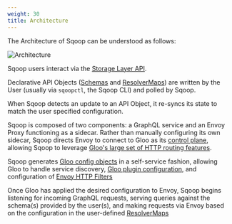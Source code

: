 ```yaml
---
weight: 30
title: Architecture
---
```


The Architecture of Sqoop can be understood as follows:

![Architecture](/img/low_level_arch.png "Sqoop Architecture")

Sqoop users interact via the [Storage Layer API](https://github.com/solo-io/sqoop/tree/master/pkg/storage).

Declarative API Objects ([Schemas](/v1/github.com/solo-io/sqoop/api/v1/schema.proto.sk) and [ResolverMaps](/v1/github.com/solo-io/sqoop/api/v1/resolver_map.proto.sk)) are
written by the User (usually via `sqoopctl`, the Sqoop CLI) and polled by Sqoop.

When Sqoop detects an update to an API Object, it re-syncs its state to match
the user specified configuration.

Sqoop is composed of two components: a GraphQL service and an Envoy Proxy functioning as a sidecar. Rather than manually configuring
its own sidecar, Sqoop directs Envoy to connect to Gloo as its [control plane](https://github.com/envoyproxy/data-plane-api/blob/master/XDS_PROTOCOL.md),
allowing Sqoop to leverage [Gloo's large set of HTTP routing features](https://gloo.solo.io/#features).

Sqoop generates [Gloo config objects](https://gloo.solo.io/v1/github.com/solo-io/gloo/projects/gateway/api/v1/virtual_service.proto.sk/#virtualservice) in a self-service fashion, allowing Gloo
to handle service discovery, [Gloo plugin configuration](https://gloo.solo.io/v1/github.com/solo-io/gloo/projects/gloo/api/v1/plugins/aws/aws.proto.sk/), and configuration of
[Envoy HTTP Filters](https://www.envoyproxy.io/docs/envoy/latest/intro/arch_overview/http_filters.html)

Once Gloo has applied the desired configuration to Envoy, Sqoop begins listening for incoming GraphQL requests, serving queries
against the schema(s) provided by the user(s), and making requests via Envoy based on the configuration in the user-defined [ResolverMaps](/v1/github.com/solo-io/sqoop/api/v1/resolver_map.proto.sk)
